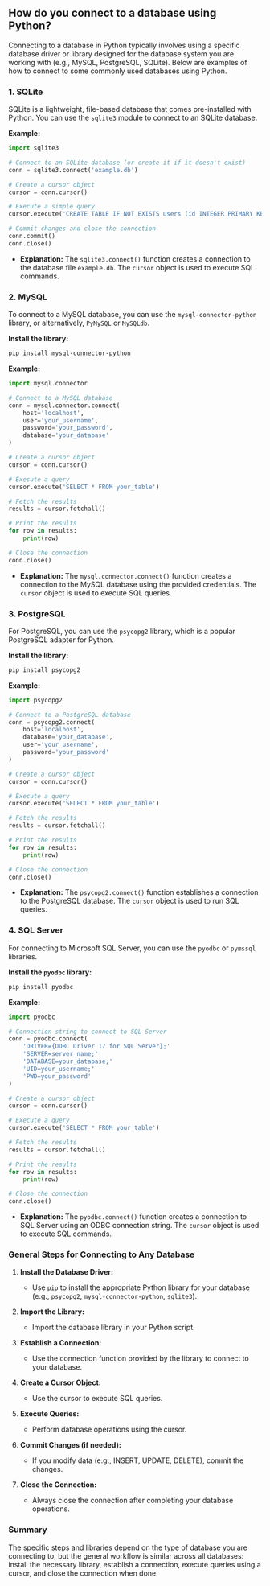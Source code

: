 ## How do you connect to a database using Python?


Connecting to a database in Python typically involves using a specific database driver or library designed for the database system you are working with (e.g., MySQL, PostgreSQL, SQLite). Below are examples of how to connect to some commonly used databases using Python.

### 1. **SQLite**

SQLite is a lightweight, file-based database that comes pre-installed with Python. You can use the `sqlite3` module to connect to an SQLite database.

**Example:**
```python
import sqlite3

# Connect to an SQLite database (or create it if it doesn't exist)
conn = sqlite3.connect('example.db')

# Create a cursor object
cursor = conn.cursor()

# Execute a simple query
cursor.execute('CREATE TABLE IF NOT EXISTS users (id INTEGER PRIMARY KEY, name TEXT, age INTEGER)')

# Commit changes and close the connection
conn.commit()
conn.close()
```

- **Explanation:** The `sqlite3.connect()` function creates a connection to the database file `example.db`. The `cursor` object is used to execute SQL commands.

### 2. **MySQL**

To connect to a MySQL database, you can use the `mysql-connector-python` library, or alternatively, `PyMySQL` or `MySQLdb`.

**Install the library:**
```bash
pip install mysql-connector-python
```

**Example:**
```python
import mysql.connector

# Connect to a MySQL database
conn = mysql.connector.connect(
    host='localhost',
    user='your_username',
    password='your_password',
    database='your_database'
)

# Create a cursor object
cursor = conn.cursor()

# Execute a query
cursor.execute('SELECT * FROM your_table')

# Fetch the results
results = cursor.fetchall()

# Print the results
for row in results:
    print(row)

# Close the connection
conn.close()
```

- **Explanation:** The `mysql.connector.connect()` function creates a connection to the MySQL database using the provided credentials. The `cursor` object is used to execute SQL queries.

### 3. **PostgreSQL**

For PostgreSQL, you can use the `psycopg2` library, which is a popular PostgreSQL adapter for Python.

**Install the library:**
```bash
pip install psycopg2
```

**Example:**
```python
import psycopg2

# Connect to a PostgreSQL database
conn = psycopg2.connect(
    host='localhost',
    database='your_database',
    user='your_username',
    password='your_password'
)

# Create a cursor object
cursor = conn.cursor()

# Execute a query
cursor.execute('SELECT * FROM your_table')

# Fetch the results
results = cursor.fetchall()

# Print the results
for row in results:
    print(row)

# Close the connection
conn.close()
```

- **Explanation:** The `psycopg2.connect()` function establishes a connection to the PostgreSQL database. The `cursor` object is used to run SQL queries.

### 4. **SQL Server**

For connecting to Microsoft SQL Server, you can use the `pyodbc` or `pymssql` libraries.

**Install the `pyodbc` library:**
```bash
pip install pyodbc
```

**Example:**
```python
import pyodbc

# Connection string to connect to SQL Server
conn = pyodbc.connect(
    'DRIVER={ODBC Driver 17 for SQL Server};'
    'SERVER=server_name;'
    'DATABASE=your_database;'
    'UID=your_username;'
    'PWD=your_password'
)

# Create a cursor object
cursor = conn.cursor()

# Execute a query
cursor.execute('SELECT * FROM your_table')

# Fetch the results
results = cursor.fetchall()

# Print the results
for row in results:
    print(row)

# Close the connection
conn.close()
```

- **Explanation:** The `pyodbc.connect()` function creates a connection to SQL Server using an ODBC connection string. The `cursor` object is used to execute SQL commands.

### General Steps for Connecting to Any Database

1. **Install the Database Driver:**
   - Use `pip` to install the appropriate Python library for your database (e.g., `psycopg2`, `mysql-connector-python`, `sqlite3`).

2. **Import the Library:**
   - Import the database library in your Python script.

3. **Establish a Connection:**
   - Use the connection function provided by the library to connect to your database.

4. **Create a Cursor Object:**
   - Use the cursor to execute SQL queries.

5. **Execute Queries:**
   - Perform database operations using the cursor.

6. **Commit Changes (if needed):**
   - If you modify data (e.g., INSERT, UPDATE, DELETE), commit the changes.

7. **Close the Connection:**
   - Always close the connection after completing your database operations.

### Summary

The specific steps and libraries depend on the type of database you are connecting to, but the general workflow is similar across all databases: install the necessary library, establish a connection, execute queries using a cursor, and close the connection when done.